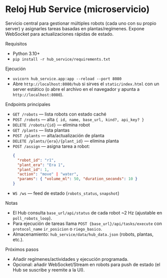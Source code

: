 Reloj Hub Service (microservicio)
=================================

Servicio central para gestionar múltiples robots (cada uno con su propio server) y asignarles tareas basadas en plantas/regímenes. Expone WebSocket para actualizaciones rápidas de estado.

Requisitos
- Python 3.10+
- `pip install -r hub_service/requirements.txt`

Ejecución
- `uvicorn hub_service.app:app --reload --port 8080`
- Abre `http://localhost:8080/hub` si sirves el `static/index.html` con un server estático (o abre el archivo en el navegador y apunta a `http://localhost:8080`).

Endpoints principales
- `GET /robots` — lista robots con estado caché
- `POST /robots` — alta `{ id, name, base_url, kind?, api_key? }`
- `DELETE /robots/{id}` — elimina robot
- `GET /plants` — lista plantas
- `POST /plants` — alta/actualización de planta
- `DELETE /plants/{era}/{plant_id}` — elimina planta
- `POST /assign` — asigna tarea a robot:
  ```json
  {
    "robot_id": "r1",
    "plant_era": "Era 1",
    "plant_id": 1,
    "action": "move" | "water",
    "params": { "volume_ml": 50, "duration_seconds": 10 }
  }
  ```
- `WS /ws` — feed de estado (`robots_status`, `snapshot`)

Notas
- El Hub consulta `base_url/api/status` de cada robot ~2 Hz (ajustable en `poll_robots_loop`).
- Para ejecución de tareas llama `POST {base_url}/api/tasks/execute` con `protocol_name` `ir_posicion` o `riego_basico`.
- Almacenamiento: `hub_service/data/hub_data.json` (robots, plantas, etc.).

Próximos pasos
- Añadir regímenes/actividades y ejecución programada.
- Opcional: añadir WebSocket/Stream en robots para push de estado (el Hub se suscribe y reemite a la UI).
